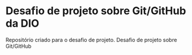 # Desafio de projeto sobre Git/GitHub da DIO
Repositório criado para o desafio de projeto.
Desafio de projeto sobre Git/GitHub
